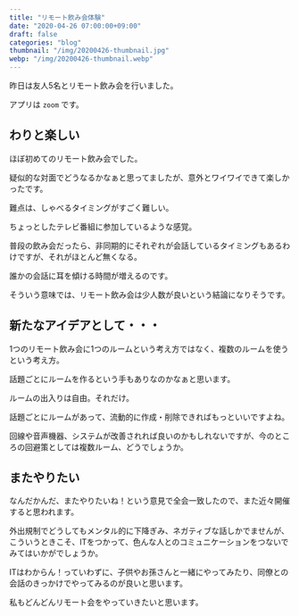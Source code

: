```yaml
---
title: "リモート飲み会体験"
date: "2020-04-26 07:00:00+09:00"
draft: false
categories: "blog"
thumbnail: "/img/20200426-thumbnail.jpg"
webp: "/img/20200426-thumbnail.webp"
---
```


昨日は友人5名とリモート飲み会を行いました。

アプリは `zoom` です。

## わりと楽しい

ほぼ初めてのリモート飲み会でした。

疑似的な対面でどうなるかなぁと思ってましたが、意外とワイワイできて楽しかったです。

難点は、しゃべるタイミングがすごく難しい。

ちょっとしたテレビ番組に参加しているような感覚。

普段の飲み会だったら、非同期的にそれぞれが会話しているタイミングもあるわけですが、それがほとんど無くなる。

誰かの会話に耳を傾ける時間が増えるのです。

そういう意味では、リモート飲み会は少人数が良いという結論になりそうです。

## 新たなアイデアとして・・・

1つのリモート飲み会に1つのルームという考え方ではなく、複数のルームを使うという考え方。

話題ごとにルームを作るという手もありなのかなぁと思います。

ルームの出入りは自由。それだけ。

話題ごとにルームがあって、流動的に作成・削除できればもっといいですよね。

回線や音声機器、システムが改善されれば良いのかもしれないですが、今のところの回避策としては複数ルーム、どうでしょうか。

## またやりたい

なんだかんだ、またやりたいね！という意見で全会一致したので、また近々開催すると思われます。

外出規制でどうしてもメンタル的に下降ぎみ、ネガティブな話しかでませんが、こういうときこそ、ITをつかって、色んな人とのコミュニケーションをつないでみてはいかがでしょうか。

ITはわからん！っていわずに、子供やお孫さんと一緒にやってみたり、同僚との会話のきっかけでやってみるのが良いと思います。

私もどんどんリモート会をやっていきたいと思います。